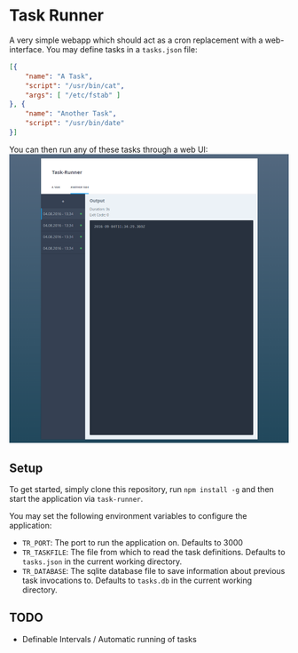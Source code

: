 # Task Runner
A very simple webapp which should act as a cron replacement with a web-interface.
You may define tasks in a `tasks.json` file:

```json
[{
	"name": "A Task",
	"script": "/usr/bin/cat",
	"args": [ "/etc/fstab" ]
}, {
	"name": "Another Task",
	"script": "/usr/bin/date"
}]
```

You can then run any of these tasks through a web UI:
![Screenshot](scrot.png)

## Setup
To get started, simply clone this repository, run `npm install -g` and then start the application via `task-runner`.

You may set the following environment variables to configure the application:

* `TR_PORT`: The port to run the application on. Defaults to 3000
* `TR_TASKFILE`: The file from which to read the task definitions. Defaults to `tasks.json` in the current working directory.
* `TR_DATABASE`: The sqlite database file to save information about previous task invocations to. Defaults to `tasks.db` in the current working directory.

## TODO
* Definable Intervals / Automatic running of tasks
